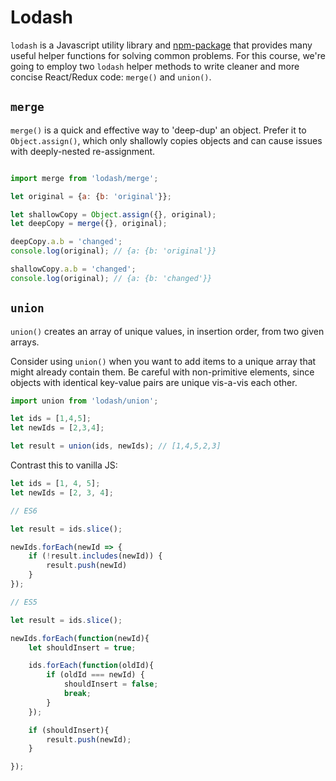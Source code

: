 # Lodash

`lodash` is a Javascript utility library and [npm-package][lodash] that provides many useful helper functions for solving common problems. For this course, we're going to employ two `lodash` helper methods to write cleaner and more concise React/Redux code: `merge()` and `union()`.

## `merge`

`merge()` is a quick and effective way to 'deep-dup' an object. Prefer it to `Object.assign()`, which only shallowly copies objects and can cause issues with deeply-nested re-assignment.

```js

import merge from 'lodash/merge';

let original = {a: {b: 'original'}};

let shallowCopy = Object.assign({}, original);
let deepCopy = merge({}, original);

deepCopy.a.b = 'changed';
console.log(original); // {a: {b: 'original'}}

shallowCopy.a.b = 'changed';
console.log(original); // {a: {b: 'changed'}}

```

## `union`

`union()` creates an array of unique values, in insertion order, from two given arrays.

Consider using `union()` when you want to add items to a unique array that
might already contain them. Be careful with non-primitive elements, since objects with identical key-value
pairs are unique vis-a-vis each other.


```js
import union from 'lodash/union';

let ids = [1,4,5];
let newIds = [2,3,4];

let result = union(ids, newIds); // [1,4,5,2,3]
```

Contrast this to vanilla JS:
```js
let ids = [1, 4, 5];
let newIds = [2, 3, 4];

// ES6

let result = ids.slice();

newIds.forEach(newId => {
	if (!result.includes(newId)) {
		result.push(newId)
	}
});

// ES5

let result = ids.slice();

newIds.forEach(function(newId){
	let shouldInsert = true;

	ids.forEach(function(oldId){
		if (oldId === newId) {
			shouldInsert = false;
			break;
		}
	});

	if (shouldInsert){
		result.push(newId);
	}

});

```

[lodash]: https://www.npmjs.com/package/lodash
[dan-tweet]: https://twitter.com/dan_abramov/status/605691126549508096